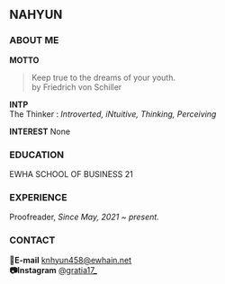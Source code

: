 ## NAHYUN

### ABOUT ME

**MOTTO** 
> Keep true to the dreams of your youth.   
> by Friedrich von Schiller

**INTP** \
The Thinker : _Introverted, iNtuitive, Thinking, Perceiving_

**INTEREST**
None

### EDUCATION
EWHA SCHOOL OF BUSINESS 21


### EXPERIENCE
 Proofreader, _Since May, 2021 ~ present._



### CONTACT

**📧E-mail** <knhyun458@ewhain.net> \
**📷Instagram** [@gratia17_](https://www.instagram.com/gratia17_/?hl=ko)





